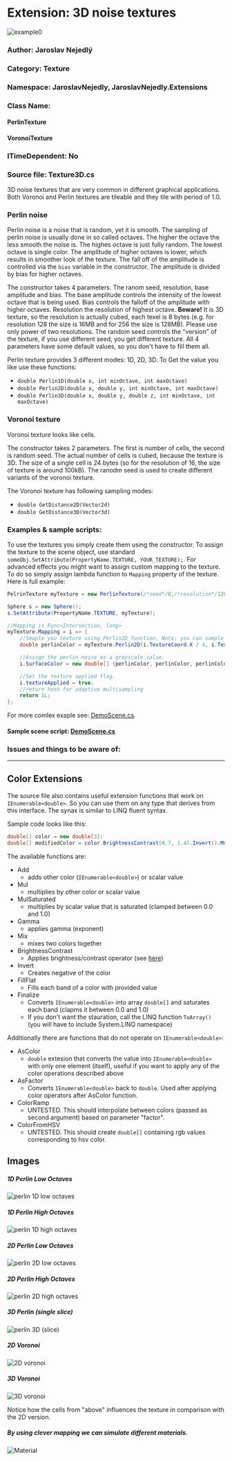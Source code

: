 # Extension: 3D noise textures

![example0](imgs/img0.png)

### Author: Jaroslav Nejedlý

### Category: Texture

### Namespace: JaroslavNejedly, JaroslavNejedly.Extensions

### Class Name: 
 #### PerlinTexture
 #### VoronoiTexture

### ITimeDependent: No

### Source file: Texture3D.cs

3D noise textures that are very common in different graphical applications. Both Voronoi and Perlin textures are tileable and they tile with period of 1.0.

### Perlin noise

Perlin noise is a noise that is random, yet it is smooth. The sampling of perlin noise is usually done in so called octaves. The higher the octave the less smooth the noise is. The highes octave is just fully random. The lowest octave is single color. The amplitude of higher octaves is lower, which results in smoother look of the texture. The fall off of the amplitude is controlled via the `bias` variable in the constructor. The amplitude is divided by bias for higher octaves.

The constructor takes 4 parameters. The ranom seed, resolution, base amplitude and bias. The base amplitude controls the intensity of the lowest octave that is being used. Bias controls the falloff of the amplitude with higher octaves. Resolution the resolution of highest octave. **Beware!** It is 3D texture, so the resolution is actually cubed, each texel is 8 bytes (e.g. for resolution 128 the size is 16MB and for 256 the size is 128MB). Please use only power of two resolutions. The random seed controls the "version" of the texture, if you use different seed, you get different texture. All 4 parameters have some default values, so you don't have to fill them all.

Perlin texture provides 3 different modes: 1D, 2D, 3D. To Get the value you like use these functions: 
 - `double Perlin1D(double x, int minOctave, int maxOctave)`
 - `double Perlin2D(double x, double y, int minOctave, int maxOctave)`
 - `double Perlin3D(double x, double y, double z, int minOctave, int maxOctave)`

### Voronoi texture

Voronoi texture looks like cells.

The constructor takes 2 parameters. The first is number of cells, the second is random seed. The actual number of cells is cubed, because the texture is 3D. The size of a single cell is 24 bytes (so for the resolution of 16, the size of texture is around 100kB). The ranodm seed is used to create  different variants of the voronoi texture.

The Voronoi texture has following sampling modes:

- `double GetDistance2D(Vector2d)`
- `double GetDistance3D(Vector3d)`

### Examples &amp; sample scripts:

To use the textures you simply create them using the constructor. To assign the texture to the scene object, use standard `someObj.SetAttribute(PropertyName.TEXTURE, YOUR_TEXTURE);`. For advanced effects you might want to assign custom mapping to the texture. To do so simply assign lambda function to `Mapping` property of the texture. Here is full example:

```C#
PelrinTexture myTexture = new PerlinTexture(/*seed*/0,/*resolution*/128,/*amplitude*/1.0, /*bias*/1.5);

Sphere s = new Sphere();
s.SetAttribute(PropertyName.TEXTURE, myTexture);

//Mapping is Func<Intersection, long>
myTexture.Mapping = i => {
    //Smaple you texture using Perlin2D function. Note: you can sample other textures as well and combine the results.
    double perlinColor = myTexture.Perlin2D(i.TextureCoord.X / 4, i.TextureCoord.Y / 4, /*starting octave*/2, /*ending octave*/6);

    //Assign the perlin noise as a greyscale value.
    i.SurfaceColor = new double[] {perlinColor, perlinColor, perlinColor};

    //Set the texture applied flag.
    i.textureApplied = true;
    //return hash for adaptive multisampling
    return 1L;
};
```

For more comlex exaple see: [DemoScene.cs](DemoScene.cs).

#### Sample scene script: [DemoScene.cs](DemoScene.cs)

### Issues and things to be aware of:

---

## Color Extensions

The source file also contains useful extension functions that work on `IEnumerable<double>`. So you can use them on any type that derives from this interface. The synax is similar to LINQ fluent syntax.

Sample code looks like this:
```C#
double[] color = new double[3];
double[] modifiedColor = color.BrightnessContrast(0.7, 1.4).Invert().Mul(1.3).Gamma(2.2).Finalize();
```

The available functions are:
 - Add  
   - adds other color (`IEnumerable<double>`) or scalar value
 - Mul  
   - multiplies by other color or scalar value
 - MulSaturated
   - multiplies by scalar value that is saturated (clamped between 0.0 and 1.0)
 - Gamma
   - applies gamma (exponent)
 - Mix
   - mixes two colors together
 - BrightnessContrast
   - Applies brightness/contrast operator (see [here](https://docs.nvidia.com/deeplearning/dali/user-guide/docs/examples/image_processing/brightness_contrast_example.html))
 - Invert
   - Creates negative of the color
 - FillFlat
   - Fills each band of a color with provided value
 - Finalize
   - Converts `IEnumerable<double>` into array `double[]` and saturates each band (clapms it between 0.0 and 1.0)
   - If you don't want the stauration, call the LINQ function `ToArray()` (you will have to include System.LINQ namespace)

Additionally there are functions that do not operate on `IEnumerable<double>`:
 - AsColor
   - `double` extesion that converts the value into `IEnumerable<double>` with only one element (itself), useful if you want to apply any of the color operations described above
 - AsFactor
   - Converts `IEnumerable<double>` back to `double`. Used after applying color operators after AsColor function.
 - ColorRamp
   - UNTESTED. This should interpolate between colors (passed as second argument) based on parameter "factor".
 - ColorFromHSV
   - UNTESTED. This should create `double[]` containing rgb values corresponding to hsv color.

## Images

##### 1D Perlin Low Octaves

![perlin 1D low octaves](imgs/Perlin1DLowOctaves.png)

##### 1D Perlin High Octaves

![perlin 1D high octaves](imgs/Perlin1DHighOctaves.png)

##### 2D Perlin Low Octaves

![perlin 2D low octaves](imgs/Perlin2DLowOctaves.png)

##### 2D Perlin High Octaves

![perlin 2D high octaves](imgs/Perlin2DHighOctaves.png)

##### 3D Perlin (single slice)

![perlin 3D (slice)](imgs/Perlin3D.png)

##### 2D Voronoi

![2D voronoi](imgs/Voronoi2D.png)

##### 3D Voronoi

![3D voronoi](imgs/voronoi3D.png)

Notice how the cells from "above" influences the texture in comparison with the 2D version.

##### By using clever mapping we can simulate different materials.

![Material](imgs/img0.png)
